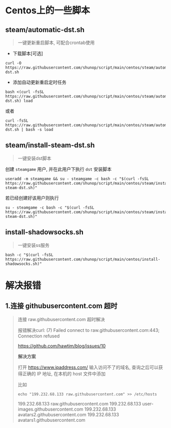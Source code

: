 # Centos上的一些脚本



## steam/automatic-dst.sh

> 一键更新重启脚本, 可配合crontab使用

- 下载脚本[可选]

```shell
curl -O https://raw.githubusercontent.com/shunop/script/main/centos/steam/automatic-dst.sh
```

- 添加自动更新重启定时任务

```shell
bash <(curl -fsSL https://raw.githubusercontent.com/shunop/script/main/centos/steam/automatic-dst.sh) load
```

或者

```shell
curl -fsSL https://raw.githubusercontent.com/shunop/script/main/centos/steam/automatic-dst.sh | bash -s load
```



## steam/install-steam-dst.sh

>一键安装dst脚本

创建 `steamgame` 用户, 并在此用户下执行 `dst` 安装脚本

```shell
useradd -m steamgame && su - steamgame -c bash -c "$(curl -fsSL https://raw.githubusercontent.com/shunop/script/main/centos/steam/install-steam-dst.sh)"
```

若已经创建好该用户则执行

```shell
su - steamgame -c bash -c "$(curl -fsSL https://raw.githubusercontent.com/shunop/script/main/centos/steam/install-steam-dst.sh)"
```



## install-shadowsocks.sh

> 一键安装ss服务

```shell
bash -c "$(curl -fsSL https://raw.githubusercontent.com/shunop/script/main/centos/install-shadowsocks.sh)"
```





# 解决报错

## 1.连接 githubusercontent.com 超时

> 连接 raw.githubusercontent.com 超时解决
>
> 报错解决curl: (7) Failed connect to raw.githubusercontent.com:443; Connection refused
>
> https://github.com/hawtim/blog/issues/10
>
> **解决方案**
>
> 打开 https://www.ipaddress.com/ 输入访问不了的域名, 查询之后可以获得正确的 IP 地址, 在本机的 host 文件中添加
>
> 比如
>
> ```shell
> echo "199.232.68.133 raw.githubusercontent.com" >> /etc/hosts
> ```
>
> 199.232.68.133 raw.githubusercontent.com
> 199.232.68.133 user-images.githubusercontent.com
> 199.232.68.133 avatars2.githubusercontent.com
> 199.232.68.133 avatars1.githubusercontent.com

